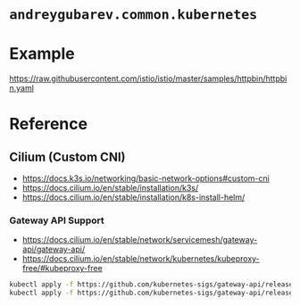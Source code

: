 # `andreygubarev.common.kubernetes`

# Example

https://raw.githubusercontent.com/istio/istio/master/samples/httpbin/httpbin.yaml

# Reference

## Cilium (Custom CNI)

- https://docs.k3s.io/networking/basic-network-options#custom-cni
- https://docs.cilium.io/en/stable/installation/k3s/
- https://docs.cilium.io/en/stable/installation/k8s-install-helm/

### Gateway API Support

- https://docs.cilium.io/en/stable/network/servicemesh/gateway-api/gateway-api/
- https://docs.cilium.io/en/stable/network/kubernetes/kubeproxy-free/#kubeproxy-free

```bash
kubectl apply -f https://github.com/kubernetes-sigs/gateway-api/releases/download/v1.1.0/standard-install.yaml
kubectl apply -f https://github.com/kubernetes-sigs/gateway-api/releases/download/v1.1.0/experimental-install.yaml
```

